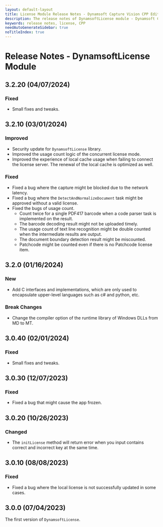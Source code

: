 ```yaml
---
layout: default-layout
title: License Module Release Notes - Dynamsoft Capture Vision CPP Edition
description: The release notes of DynamsoftLicense module - Dynamsoft Capture Vision CPP Edition.
keywords: release notes, license, CPP
needAutoGenerateSidebar: true
noTitleIndex: true
---
```


# Release Notes - DynamsoftLicense Module

## 3.2.20 (04/07/2024)

### Fixed

- Small fixes and tweaks.

## 3.2.10 (03/01/2024)

### Improved

- Security update for `DynamsoftLicense` library.
- Improved the usage count logic of the concurrent license mode.
- Improved the experience of local cache usage when failing to connect the license server. The renewal of the local cache is optimized as well.

### Fixed

- Fixed a bug where the capture might be blocked due to the network latency.
- Fixed a bug where the `DetectAndNormalizeDocument` task might be approved without a valid license.
- Fixed the bugs of usage count.
  - Count twice for a single PDF417 barcode when a code parser task is implemented on the result.
  - The barcode decoding result might not be uploaded timely.
  - The usage count of text line recognition might be double counted when the intermediate results are output.
  - The document boundary detection result might be miscounted.
  - Patchcode might be counted even if there is no Patchcode license item.

## 3.2.0 (01/16/2024)

### New

- Add C interfaces and implementations, which are only used to encapsulate upper-level languages such as c# and python, etc.

### Break Changes

- Change the compiler option of the runtime library of Windows DLLs from MD to MT.

## 3.0.40 (02/01/2024)

### Fixed

- Small fixes and tweaks.

## 3.0.30 (12/07/2023)

### Fixed

- Fixed a bug that might cause the app frozen.

## 3.0.20 (10/26/2023)

### Changed

- The `initLicense` method will return error when you input contains correct and incorrect key at the same time.

## 3.0.10 (08/08/2023)

### Fixed

- Fixed a bug where the local license is not successfully updated in some cases.

## 3.0.0 (07/04/2023)

The first version of `DynamsoftLicense`.
